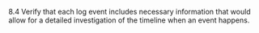 8.4 Verify that each log event includes necessary information that would allow for a detailed investigation of the timeline when an event happens.